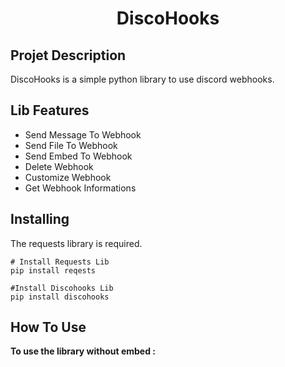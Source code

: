 <div align="center">

# DiscoHooks 
</div>

## Projet Description 
DiscoHooks is a simple python library to use discord webhooks.

## Lib Features 
- Send Message To Webhook
- Send File To Webhook
- Send Embed To Webhook
- Delete Webhook
- Customize Webhook
- Get Webhook Informations

## Installing
The requests library is required.

```
# Install Requests Lib
pip install reqests

#Install Discohooks Lib
pip install discohooks
```

## How To Use
**To use the library without embed :**
